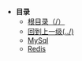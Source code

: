 - **目录**
	* [根目录（/）](/README)
	* [回到上一级(../)](/README)
	*  [MySql](DataBase/MySQL/README.md)
	* [Redis](DataBase/Redis/README.md)